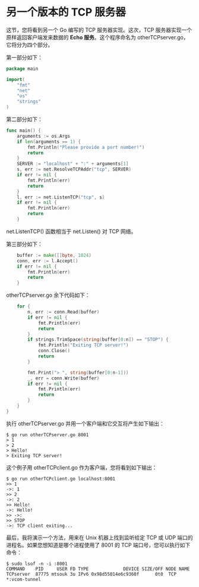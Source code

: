 # **另一个版本的 TCP 服务器**

这节，您将看到另一个 Go 编写的 TCP 服务器实现。这次，TCP 服务器实现一个原样返回客户端发来数据的 **Echo 服务**。这个程序命名为 otherTCPserver.go，它将分为四个部分。

第一部分如下：

```go
package main

import(
    "fmt"
    "net"
    "os"
    "strings"
)
```

第二部分如下：

```go
func main() {
    arguments := os.Args
    if len(arguments == 1) {
        fmt.Println("Please provide a port number!")
        return
    }
    SERVER := "localhost" + ":" + arguments[1]
    s, err := net.ResolveTCPAddr("tcp", SERVER)
    if err != nil {
        fmt.Println(err)
        return
    }
    l, err := net.ListenTCP("tcp", s)
    if err != nil {
        fmt.Println(err)
        return
    }
```

net.ListenTCP() 函数相当于 net.Listen() 对 TCP 网络。

第三部分如下：

```go
    buffer := make([]byte, 1024)
    conn, err := l.Accept()
    if err != nil {
        fmt.Println(err)
        return
    }
```

otherTCPserver.go 余下代码如下：

```go
    for {
        n, err := conn.Read(buffer)
        if err != nil {
            fmt.Println(err)
            return
        }
        if strings.TrimSpace(string(buffer[0:n]) == "STOP") {
            fmt.Println("Exiting TCP server!")
            conn.Close()
            return
        }

        fmt.Print("> ", string(buffer[0:n-1]))
        _, err = conn.Write(buffer)
        if err != nil {
            fmt.Println(err)
            return
        }
    }
}
```

执行 otherTCPserver.go 并用一个客户端和它交互将产生如下输出：

```shell
$ go run otherTCPserver.go 8001
> 1
> 2
> Hello!
> Exiting TCP server!
```

这个例子用 otherTCPclient.go 作为客户端，您将看到如下输出：

```shell
$ go run otherTCPclient.go localhost:8001
>> 1
->: 1
>> 2
->: 2
>> Hello!
->: Hello!
>> ->:
>> STOP
->: TCP client exiting...
```

最后，我将演示一个方法，用来在 Unix 机器上找到监听给定 TCP 或 UDP 端口的进程名。如果您想知道是哪个进程使用了 8001 的 TCP 端口号，您可以执行如下命令：

```shell
$ sudo lsof -n -i :8001
COMMAND    PID     USER FD TYPE             DEVICE SIZE/OFF NODE NAME
TCPserver  87775 mtsouk 3u IPv6 0x98d55014e6c9360f      0t0  TCP *:vcom-tunnel
```